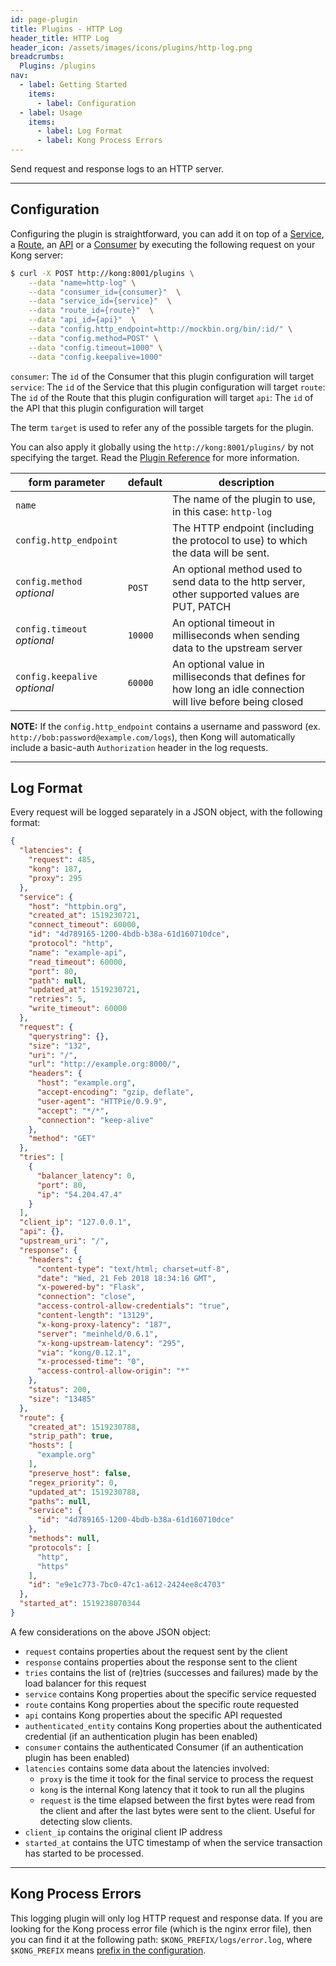 ```yaml
---
id: page-plugin
title: Plugins - HTTP Log
header_title: HTTP Log
header_icon: /assets/images/icons/plugins/http-log.png
breadcrumbs:
  Plugins: /plugins
nav:
  - label: Getting Started
    items:
      - label: Configuration
  - label: Usage
    items:
      - label: Log Format
      - label: Kong Process Errors
---
```


Send request and response logs to an HTTP server.

----

## Configuration

Configuring the plugin is straightforward, you can add it on top of
a [Service][service-object], a [Route][route-object], an [API][api-object]
or a [Consumer][consumer-object] by executing the following request on
your Kong server:

```bash
$ curl -X POST http://kong:8001/plugins \
    --data "name=http-log" \
    --data "consumer_id={consumer}"  \
    --data "service_id={service}"  \
    --data "route_id={route}"  \
    --data "api_id={api}"  \
    --data "config.http_endpoint=http://mockbin.org/bin/:id/" \
    --data "config.method=POST" \
    --data "config.timeout=1000" \
    --data "config.keepalive=1000"
```

`consumer`: The `id` of the Consumer that this plugin configuration will target
`service`: The `id` of the Service that this plugin configuration will target
`route`: The `id` of the Route that this plugin configuration will target
`api`: The `id` of the API that this plugin configuration will target

The term `target` is used to refer any of the possible targets for the plugin.

You can also apply it globally using the `http://kong:8001/plugins/` by not
specifying the target. Read the [Plugin Reference](/docs/latest/admin-api/#add-plugin)
for more information.

form parameter                  | default | description
---                             | ---     | ---
`name`                          |         | The name of the plugin to use, in this case: `http-log`
`config.http_endpoint`          |         | The HTTP endpoint (including the protocol to use) to which the data will be sent.
`config.method`<br>*optional*   | `POST`  | An optional method used to send data to the http server, other supported values are PUT, PATCH
`config.timeout`<br>*optional*  | `10000` | An optional timeout in milliseconds when sending data to the upstream server
`config.keepalive`<br>*optional*| `60000` | An optional value in milliseconds that defines for how long an idle connection will live before being closed

**NOTE:** If the `config.http_endpoint` contains a username and password (ex.
`http://bob:password@example.com/logs`), then Kong will automatically include
a basic-auth `Authorization` header in the log requests.

----

## Log Format

Every request will be logged separately in a JSON object, with the following format:

```json
{
  "latencies": {
    "request": 485,
    "kong": 187,
    "proxy": 295
  },
  "service": {
    "host": "httpbin.org",
    "created_at": 1519230721,
    "connect_timeout": 60000,
    "id": "4d789165-1200-4bdb-b38a-61d160710dce",
    "protocol": "http",
    "name": "example-api",
    "read_timeout": 60000,
    "port": 80,
    "path": null,
    "updated_at": 1519230721,
    "retries": 5,
    "write_timeout": 60000
  },
  "request": {
    "querystring": {},
    "size": "132",
    "uri": "/",
    "url": "http://example.org:8000/",
    "headers": {
      "host": "example.org",
      "accept-encoding": "gzip, deflate",
      "user-agent": "HTTPie/0.9.9",
      "accept": "*/*",
      "connection": "keep-alive"
    },
    "method": "GET"
  },
  "tries": [
    {
      "balancer_latency": 0,
      "port": 80,
      "ip": "54.204.47.4"
    }
  ],
  "client_ip": "127.0.0.1",
  "api": {},
  "upstream_uri": "/",
  "response": {
    "headers": {
      "content-type": "text/html; charset=utf-8",
      "date": "Wed, 21 Feb 2018 18:34:16 GMT",
      "x-powered-by": "Flask",
      "connection": "close",
      "access-control-allow-credentials": "true",
      "content-length": "13129",
      "x-kong-proxy-latency": "187",
      "server": "meinheld/0.6.1",
      "x-kong-upstream-latency": "295",
      "via": "kong/0.12.1",
      "x-processed-time": "0",
      "access-control-allow-origin": "*"
    },
    "status": 200,
    "size": "13485"
  },
  "route": {
    "created_at": 1519230788,
    "strip_path": true,
    "hosts": [
      "example.org"
    ],
    "preserve_host": false,
    "regex_priority": 0,
    "updated_at": 1519230788,
    "paths": null,
    "service": {
      "id": "4d789165-1200-4bdb-b38a-61d160710dce"
    },
    "methods": null,
    "protocols": [
      "http",
      "https"
    ],
    "id": "e9e1c773-7bc0-47c1-a612-2424ee8c4703"
  },
  "started_at": 1519238070344
}
```

A few considerations on the above JSON object:

* `request` contains properties about the request sent by the client
* `response` contains properties about the response sent to the client
* `tries` contains the list of (re)tries (successes and failures) made by the load balancer for this request
* `service` contains Kong properties about the specific service requested
* `route` contains Kong properties about the specific route requested
* `api` contains Kong properties about the specific API requested
* `authenticated_entity` contains Kong properties about the authenticated credential (if an authentication plugin has been enabled)
* `consumer` contains the authenticated Consumer (if an authentication plugin has been enabled)
* `latencies` contains some data about the latencies involved:
  * `proxy` is the time it took for the final service to process the request
  * `kong` is the internal Kong latency that it took to run all the plugins
  * `request` is the time elapsed between the first bytes were read from the client and after the last bytes were sent to the client. Useful for detecting slow clients.
* `client_ip` contains the original client IP address
* `started_at` contains the UTC timestamp of when the service transaction has started to be processed.

----

## Kong Process Errors

This logging plugin will only log HTTP request and response data. If you are
looking for the Kong process error file (which is the nginx error file), then
you can find it at the following path: 
`$KONG_PREFIX/logs/error.log`,
where `$KONG_PREFIX` means
[prefix in the configuration](/docs/{{site.data.kong_latest.release}}/configuration/#prefix).

[consumer-object]: /docs/latest/admin-api/#consumer-object
[service-object]: /docs/latest/admin-api/#service-object
[route-object]: /docs/latest/admin-api/#route-object
[api-object]: /docs/latest/admin-api/#api-object
[configuration]: /docs/latest/configuration
[consumer-object]: /docs/latest/admin-api/#consumer-object
[faq-authentication]: /about/faq/#how-can-i-add-an-authentication-layer-on-a-microservice/api?
